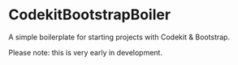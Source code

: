 # CodekitBootstrapBoiler
A simple boilerplate for starting projects with Codekit &amp; Bootstrap.

Please note: this is very early in development.
